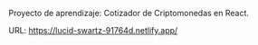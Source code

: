 Proyecto de aprendizaje: Cotizador de Criptomonedas en React.

URL: 
https://lucid-swartz-91764d.netlify.app/
